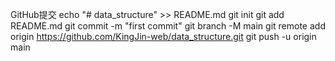 GitHub提交
    echo "# data_structure" >> README.md
    git init
    git add README.md
    git commit -m "first commit"
    git branch -M main
    git remote add origin https://github.com/KingJin-web/data_structure.git
    git push -u origin main
